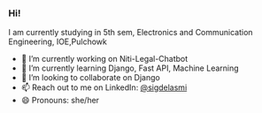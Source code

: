 ### Hi!
I am currently studying in 5th sem, Electronics and Communication Engineering, IOE,Pulchowk
- 🔭 I’m currently working on Niti-Legal-Chatbot
- 🌱 I’m currently learning Django, Fast API, Machine Learning
- 👯 I’m looking to collaborate on Django
- 📫 Reach out to me on LinkedIn: [@sigdelasmi](https://www.linkedin.com/in/asmita-sigdel-928788215/)
- 😄 Pronouns: she/her


